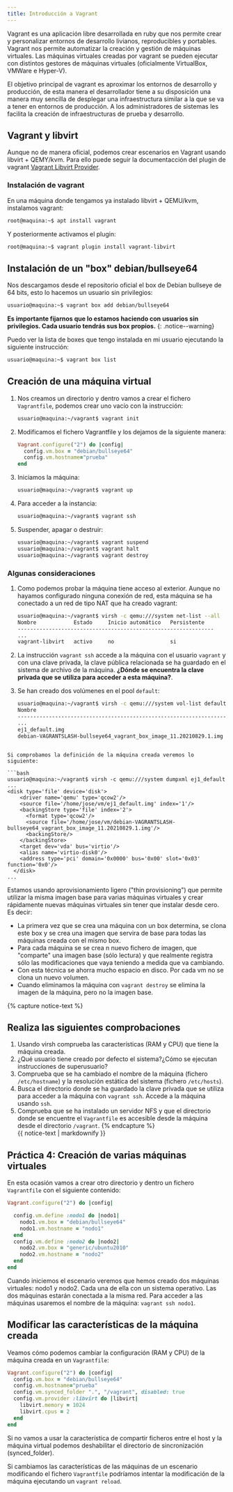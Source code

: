 ```yaml
---
title: Introducción a Vagrant
---
```


Vagrant es una aplicación libre desarrollada en ruby que nos permite crear y personalizar entornos de desarrollo livianos, reproducibles y portables. Vagrant nos permite automatizar la creación y gestión de máquinas virtuales. Las máquinas virtuales creadas por vagrant se pueden ejecutar con distintos gestores de máquinas virtuales (oficialmente VirtualBox, VMWare e Hyper-V).

El objetivo principal de vagrant es aproximar los entornos de desarrollo y producción, de esta manera el desarrollador tiene a su disposición una manera  muy sencilla de desplegar una infraestructura similar a la que se va a tener en entornos de producción. A los administradores de sistemas les facilita la creación de infraestructuras de prueba y desarrollo.


## Vagrant y libvirt

Aunque no de manera oficial, podemos crear escenarios en Vagrant usando libvirt + QEMY/kvm. Para ello puede seguir la documentacción del plugin de vagrant [Vagrant Libvirt Provider](https://github.com/vagrant-libvirt/vagrant-libvirt).

### Instalación de vagrant

En una máquina donde tengamos ya instalado libvirt + QEMU/kvm, instalamos vagrant:

```bash
root@maquina:~$ apt install vagrant
```

Y posteriormente activamos el plugin:

```bash
root@maquina:~$ vagrant plugin install vagrant-libvirt
```

## Instalación de un "box" debian/bullseye64

Nos descargamos desde el repositorio oficial el box de Debian bullseye de 64 bits, esto lo hacemos un usuario sin privilegios:

```bash
usuario@maquina:~$ vagrant box add debian/bullseye64
```

**Es importante fijarnos que lo estamos haciendo con usuarios sin privilegios. Cada usuario tendrás sus box propios.**
{: .notice--warning}        

Puedo ver la lista de boxes que tengo instalada en mi usuario ejecutando la siguiente instrucción:
    
```bash
usuario@maquina:~$ vagrant box list
```

## Creación de una máquina virtual

1. Nos creamos un directorio y dentro vamos a crear el fichero `Vagrantfile`, podemos crear uno vacío con la instrucción:
        
    ```bash
    usuario@maquina:~/vagrant$ vagrant init
    ```
        
2. Modificamos el fichero Vagrantfile y los dejamos de la siguiente manera:

    ```ruby
    Vagrant.configure("2") do |config|
      config.vm.box = "debian/bullseye64"
      config.vm.hostname="prueba"
    end
    ```
    
3. Iniciamos la máquina:

    ```bash
    usuario@maquina:~/vagrant$ vagrant up
    ```
        
4. Para acceder a la instancia:
  	
    ```bash
    usuario@maquina:~/vagrant$ vagrant ssh
    ```
    	      
5. Suspender, apagar o destruir:
    	
    ```bash
    usuario@maquina:~/vagrant$ vagrant suspend
    usuario@maquina:~/vagrant$ vagrant halt
    usuario@maquina:~/vagrant$ vagrant destroy
    ```

### Algunas consideraciones

1. Como podemos probar la máquina tiene acceso al exterior. Aunque no hayamos configurado ninguna conexión de red, esta máquina se ha conectado a un red de tipo NAT que ha creado vagrant:

    ```bash
    usuario@maquina:~/vagrant$ virsh -c qemu:///system net-list --all
    Nombre            Estado     Inicio automático   Persistente
    ---------------------------------------------------------------
    ...
    vagrant-libvirt   activo     no                  si
    ```

2. La instrucción `vagrant ssh` accede a la máquina con el usuario `vagrant` y con una clave privada, la clave pública relacionada se ha guardado en el sistema de archivo de la máquina. **¿Dónde se encuentra la clave privada que se utiliza para acceder a esta máquina?**.

3. Se han creado dos volúmenes en el pool `default`:

    ```bash
    usuario@maquina:~/vagrant$ virsh -c qemu:///system vol-list default
    Nombre                                                               Ruta
    ---------------------------------------------------------------------------------------------------
    ...   
    ej1_default.img                                                      /home/jose/vm/ej1_default.img
    debian-VAGRANTSLASH-bullseye64_vagrant_box_image_11.20210829.1.img   /home/jose/vm/debian-VAGRANTSLASH-bullseye64_vagrant_box_image_11.20210829.1.img
  ```

Si comprobamos la definición de la máquina creada veremos lo siguiente:

  ```bash
  usuario@maquina:~/vagrant$ virsh -c qemu:///system dumpxml ej1_default
  ...
  <disk type='file' device='disk'>
      <driver name='qemu' type='qcow2'/>
      <source file='/home/jose/vm/ej1_default.img' index='1'/>
      <backingStore type='file' index='2'>
        <format type='qcow2'/>
        <source file='/home/jose/vm/debian-VAGRANTSLASH-bullseye64_vagrant_box_image_11.20210829.1.img'/>
        <backingStore/>
      </backingStore>
      <target dev='vda' bus='virtio'/>
      <alias name='virtio-disk0'/>
      <address type='pci' domain='0x0000' bus='0x00' slot='0x03' function='0x0'/>
    </disk>
  ...
  ```

Estamos usando aprovisionamiento ligero ("thin provisioning") que permite utilizar la misma imagen base para varias máquinas virtuales y crear rápidamente nuevas máquinas virtuales sin tener que instalar desde cero. Es decir:

* La primera vez que se crea una máquina con un box determina, se clona este box y se crea una imagen que servira de base para todas las máquinas creada con el mismo box.
* Para cada máquina se se crea n nuevo fichero de imagen, que "comparte" una imagen base (sólo lectura) y que realmente registra sólo las modificaciones que vaya teniendo a medida que va cambiando.
* Con esta técnica se ahorra mucho espacio en disco. Por cada vm no se clona un nuevo volumen.
* Cuando eliminamos la máquina con `vagrant destroy` se elimina la imagen de la máquina, pero no la imagen base.



{% capture notice-text %}
## Realiza las siguientes comprobaciones

1. Usando virsh comprueba las características (RAM y CPU) que tiene la máquina creada.
2. ¿Qué usuario tiene creado por defecto el sistema?¿Cómo se ejecutan instrucciones de superusuario?
3. Comprueba que se ha cambiado el nombre de la máquina (fichero `/etc/hostname`) y la resolución estática del sistema (fichero `/etc/hosts`).
4. Busca el directorio donde se ha guardado la clave privada que se utiliza para acceder a la máquina con `vagrant ssh`. Accede a la máquina usando `ssh`.
5. Comprueba que se ha instalado un servidor NFS y que el directorio donde se encuentre el `Vagrantfile` es accesible desde la máquina desde el directorio `/vagrant`.
{% endcapture %}<div class="notice--info">{{ notice-text | markdownify }}</div>

## Práctica 4: Creación de varias máquinas virtuales

En esta ocasión vamos a crear otro directorio y dentro un fichero `Vagrantfile` con el siguiente contenido:

  ```ruby
  Vagrant.configure("2") do |config|

    config.vm.define :nodo1 do |nodo1|
      nodo1.vm.box = "debian/bullseye64"
      nodo1.vm.hostname = "nodo1"
    end
    config.vm.define :nodo2 do |nodo2|
      nodo2.vm.box = "generic/ubuntu2010"
      nodo2.vm.hostname = "nodo2"
    end
  end
  ```

Cuando iniciemos el escenario veremos que hemos creado dos máquinas virtuales: nodo1 y nodo2. Cada una de ella con un sistema operativo. Las dos máquinas estarán conectada a la misma red. Para acceder a las máquinas usaremos el nombre de la máquina: `vagrant ssh nodo1`.

## Modificar las características de la máquina creada

Veamos cómo podemos cambiar la configuración (RAM y CPU) de la máquina creada en un `Vagrantfile`:

  ```ruby
  Vagrant.configure("2") do |config|
    config.vm.box = "debian/bullseye64"
    config.vm.hostname="prueba"
    config.vm.synced_folder ".", "/vagrant", disabled: true
    config.vm.provider :libvirt do |libvirt|
      libvirt.memory = 1024
      libvirt.cpus = 2
    end
  end
  ```

Si no vamos a usar la característica de compartir ficheros entre el host y la máquina virtual podemos deshabilitar el directorio de sincronización (synced_folder).

Si cambiamos las características de las máquinas de un escenario modificando el fichero `Vagrantfile` podríamos intentar la modificación de la máquina ejecutando un `vagrant reload`.

